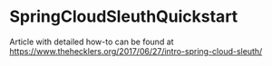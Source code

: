 # SpringCloudSleuthQuickstart

Article with detailed how-to can be found at https://www.thehecklers.org/2017/06/27/intro-spring-cloud-sleuth/
